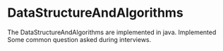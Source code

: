 # DataStructureAndAlgorithms
The DataStructureAndAlgorithms are implemented in java.
Implemented Some common question asked during interviews.
